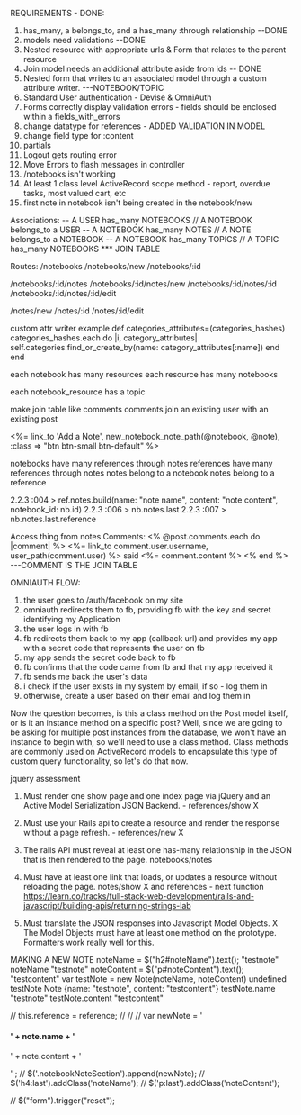 REQUIREMENTS - DONE:
1) has_many, a belongs_to, and a has_many :through relationship --DONE
2) models need validations --DONE
3) Nested resource with appropriate urls & Form that relates to the parent resource
4) Join model needs an additional attribute aside from ids -- DONE
5) Nested form that writes to an associated model through a custom attribute writer. ---NOTEBOOK/TOPIC
6) Standard User authentication - Devise & OmniAuth
7) Forms correctly display validation errors - fields should be enclosed within a fields_with_errors
8) change datatype for references - ADDED VALIDATION IN MODEL
9) change field type for :content
10) partials
11) Logout gets routing error
12) Move Errors to flash messages in controller
13) /notebooks isn't working
14) At least 1 class level ActiveRecord scope method - report, overdue tasks, most valued cart, etc
15) first note in notebook isn't being created in the notebook/new



Associations:
-- A USER has_many NOTEBOOKS // A NOTEBOOK belongs_to a USER
-- A NOTEBOOK has_many NOTES // A NOTE belongs_to a NOTEBOOK
-- A NOTEBOOK has_many TOPICS // A TOPIC has_many NOTEBOOKS *** JOIN TABLE


Routes:
/notebooks
/notebooks/new
/notebooks/:id

/notebooks/:id/notes
/notebooks/:id/notes/new
/notebooks/:id/notes/:id
/notebooks/:id/notes/:id/edit

/notes/new
/notes/:id
/notes/:id/edit



custom attr writer example
def categories_attributes=(categories_hashes)
  categories_hashes.each do |i, category_attributes|
    self.categories.find_or_create_by(name: category_attributes[:name])
  end
end


each notebook has many resources
each resource has many notebooks

each notebook_resource has a topic

make join table like comments
comments join an existing user with an existing post


<%= link_to 'Add a Note', new_notebook_note_path(@notebook, @note), :class => "btn btn-small btn-default" %>

notebooks have many references through notes
references have many references through notes
notes belong to a notebook
notes belong to a reference


2.2.3 :004 > ref.notes.build(name: "note name", content: "note content", notebook_id: nb.id)
2.2.3 :006 > nb.notes.last
2.2.3 :007 > nb.notes.last.reference


Access thing from notes
Comments:
  <% @post.comments.each do |comment| %>
    <%= link_to comment.user.username, user_path(comment.user) %> said
    <%= comment.content %>
  <% end %> ---COMMENT IS THE JOIN TABLE


OMNIAUTH FLOW:

1) the user goes to /auth/facebook on my site
2) omniauth redirects them to fb, providing fb with the key and secret identifying my Application
3) the user logs in with fb
4) fb redirects them back to my app (callback url) and provides my app with a secret code that represents the user on fb
5) my app sends the secret code back to fb
6) fb confirms that the code came from fb and that my app received it
7) fb sends me back the user's data
8) i check if the user exists in my system by email, if so - log them in
9) otherwise, create a user based on their email and log them in


Now the question becomes, is this a class method on the Post model itself, or is it an instance method on a specific post?
Well, since we are going to be asking for multiple post instances from the database, we won't have an instance to begin with, so we'll need to use a class method.
Class methods are commonly used on ActiveRecord models to encapsulate this type of custom query functionality, so let's do that now.


jquery assessment
1) Must render one show page and one index page via jQuery and an Active Model Serialization JSON Backend. - references/show X

2) Must use your Rails api to create a resource and render the response without a page refresh. - references/new X

3) The rails API must reveal at least one has-many relationship in the JSON that is then rendered to the page. notebooks/notes

4) Must have at least one link that loads, or updates a resource without reloading the page. notes/show X and references - next function https://learn.co/tracks/full-stack-web-development/rails-and-javascript/building-apis/returning-strings-lab

5) Must translate the JSON responses into Javascript Model Objects. X
The Model Objects must have at least one method on the prototype. Formatters work really well for this.


MAKING A NEW NOTE
noteName = $("h2#noteName").text();
"testnote"
noteName
"testnote"
noteContent = $("p#noteContent").text();
"testcontent"
var testNote = new Note(noteName, noteContent)
undefined
testNote
Note {name: "testnote", content: "testcontent"}
testNote.name
"testnote"
testNote.content
"testcontent"



// this.reference = reference;
//
// // var newNote = '<h4>' + note.name + '</h4><p>' + note.content + '</p>' ;
// $('.notebookNoteSection').append(newNote);
// $('h4:last').addClass('noteName');
// $('p:last').addClass('noteContent');


// $("form").trigger("reset");
